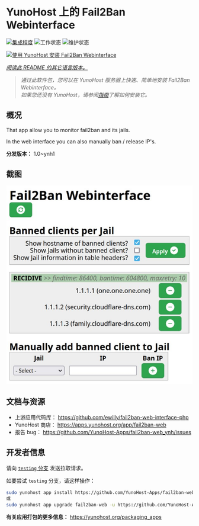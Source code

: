<!--
注意：此 README 由 <https://github.com/YunoHost/apps/tree/master/tools/readme_generator> 自动生成
请勿手动编辑。
-->

# YunoHost 上的 Fail2Ban Webinterface

[![集成程度](https://dash.yunohost.org/integration/fail2ban-web.svg)](https://ci-apps.yunohost.org/ci/apps/fail2ban-web/) ![工作状态](https://ci-apps.yunohost.org/ci/badges/fail2ban-web.status.svg) ![维护状态](https://ci-apps.yunohost.org/ci/badges/fail2ban-web.maintain.svg)

[![使用 YunoHost 安装 Fail2Ban Webinterface](https://install-app.yunohost.org/install-with-yunohost.svg)](https://install-app.yunohost.org/?app=fail2ban-web)

*[阅读此 README 的其它语言版本。](./ALL_README.md)*

> *通过此软件包，您可以在 YunoHost 服务器上快速、简单地安装 Fail2Ban Webinterface。*  
> *如果您还没有 YunoHost，请参阅[指南](https://yunohost.org/install)了解如何安装它。*

## 概况

That app allow you to monitor fail2ban and its jails.

In the web interface you can also manually ban / release IP's.


**分发版本：** 1.0~ynh1

## 截图

![Fail2Ban Webinterface 的截图](./doc/screenshots/screenshot.jpg)

## 文档与资源

- 上游应用代码库： <https://github.com/ewilly/fail2ban-web-interface-php>
- YunoHost 商店： <https://apps.yunohost.org/app/fail2ban-web>
- 报告 bug： <https://github.com/YunoHost-Apps/fail2ban-web_ynh/issues>

## 开发者信息

请向 [`testing` 分支](https://github.com/YunoHost-Apps/fail2ban-web_ynh/tree/testing) 发送拉取请求。

如要尝试 `testing` 分支，请这样操作：

```bash
sudo yunohost app install https://github.com/YunoHost-Apps/fail2ban-web_ynh/tree/testing --debug
或
sudo yunohost app upgrade fail2ban-web -u https://github.com/YunoHost-Apps/fail2ban-web_ynh/tree/testing --debug
```

**有关应用打包的更多信息：** <https://yunohost.org/packaging_apps>
